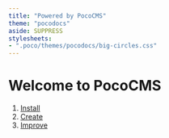 ```yaml
---
title: "Powered by PocoCMS"
theme: "pocodocs"
aside: SUPPRESS
stylesheets:
- ".poco/themes/pocodocs/big-circles.css"
---
```


# Welcome to PocoCMS

1. [Install](#)
2. [Create](docs/getting-started.html)
3. [Improve](docs/next-steps.html)


